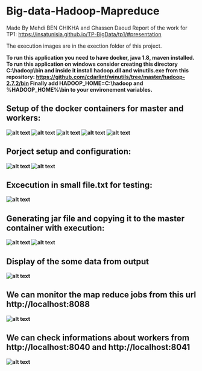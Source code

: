 # Big-data-Hadoop-Mapreduce
Made By Mehdi BEN CHIKHA and Ghassen Daoud
Report of the work for TP1: https://insatunisia.github.io/TP-BigData/tp1/#presentation

The execution images are in the exection folder of this project.

<b> To run this application you need to have docker, java 1.8, maven installed.
  To run this application on windows consider creating this directory C:\hadoop\bin and inside 
  it install hadoop.dll and winutils.exe from this repository: https://github.com/cdarlint/winutils/tree/master/hadoop-2.7.2/bin
 Finally add HADOOP_HOME=C:\hadoop and %HADOOP_HOME%\bin to your environement variables. <b>

## Setup of the docker containers for master and workers:
![alt text](https://github.com/MehdiBC/Big-data-Hadoop-Mapreduce/blob/master/execution/image1.png)
![alt text](https://github.com/MehdiBC/Big-data-Hadoop-Mapreduce/blob/master/execution/image2.png)
![alt text](https://github.com/MehdiBC/Big-data-Hadoop-Mapreduce/blob/master/execution/image3.png)
![alt text](https://github.com/MehdiBC/Big-data-Hadoop-Mapreduce/blob/master/execution/image4.png)
![alt text](https://github.com/MehdiBC/Big-data-Hadoop-Mapreduce/blob/master/execution/image5.png)
## Porject setup and configuration:
![alt text](https://github.com/MehdiBC/Big-data-Hadoop-Mapreduce/blob/master/execution/image6.png)
![alt text](https://github.com/MehdiBC/Big-data-Hadoop-Mapreduce/blob/master/execution/image7.png)
## Excecution in small file.txt for testing:
![alt text](https://github.com/MehdiBC/Big-data-Hadoop-Mapreduce/blob/master/execution/image8.png)
## Generating jar file and copying it to the master container with execution:
![alt text](https://github.com/MehdiBC/Big-data-Hadoop-Mapreduce/blob/master/execution/image10.png)
![alt text](https://github.com/MehdiBC/Big-data-Hadoop-Mapreduce/blob/master/execution/image9.png)
## Display of the some data from output
![alt text](https://github.com/MehdiBC/Big-data-Hadoop-Mapreduce/blob/master/execution/image11.png)
## We can monitor the map reduce jobs from this url http://localhost:8088
![alt text](https://github.com/MehdiBC/Big-data-Hadoop-Mapreduce/blob/master/execution/image12.png)
## We can check informations about workers from http://localhost:8040 and http://localhost:8041
![alt text](https://github.com/MehdiBC/Big-data-Hadoop-Mapreduce/blob/master/execution/image13.png)
